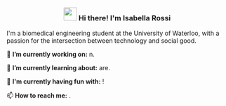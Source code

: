 <h3 align="center"><img src = "https://raw.githubusercontent.com/MartinHeinz/MartinHeinz/master/wave.gif" width = 30px> Hi there! I'm Isabella Rossi</h3>

I'm a biomedical engineering student at the University of Waterloo, with a passion for the intersection between technology and social good.

🔭 **I’m currently working on:** n.

🌱 **I’m currently learning about:** are.

👯 **I'm currently having fun with:** !

📫 **How to reach me:** .
